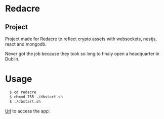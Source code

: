 # Redacre

## Project

Project made for Redacre to reflect crypto assets with websockets, nestjs, react and mongodb.

Never got the job because they took so long to finaly open a headquarter in Dublin.

# Usage

```bash
  $ cd redacre
  $ chmod 755 ./dbstart.sh
  $ ./dbstart.sh
```

[Url](http://localhost:5173/) to access the app:
